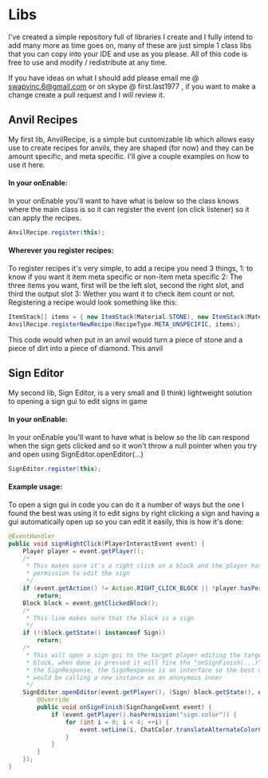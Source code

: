 # Libs
I've created a simple repository full of libraries I create and I fully intend to add many more as time goes on, many of these are just simple 1 class libs that you can copy into your IDE and use as you please. All of this code is free to use and modify / redistribute at any time.

If you have ideas on what I should add please email me @ swapvinc.6@gmail.com or on skype @ first.last1977 , if you want to make a change create a pull request and I will review it.

## Anvil Recipes
My first lib, AnvilRecipe, is a simple but customizable lib which allows easy use to create recipes for anvils, they are shaped (for now) and they can be amount specific, and meta specific. I'll give a couple examples on how to use it here.

#### In your onEnable:
In your onEnable you'll want to have what is below so the class knows where the main class is so it can register the event (on click listener) so it can apply the recipes.
````java
AnvilRecipe.register(this);
````
#### Wherever you register recipes:
To register recipes it's very simple, to add a recipe you need 3 things, 1: to know if you want it item meta specific or non-item meta specific 2: The three items you want, first will be the left slot, second the right slot, and third the output slot 3: Wether you want it to check item count or not. Registering a recipe would look something like this:
````java
ItemStack[] items = { new ItemStack(Material.STONE), new ItemStack(Material.DIRT), new ItemStack(Material.DIAMOND) };
AnvilRecipe.registerNewRecipe(RecipeType.META_UNSPECIFIC, items);
````
This code would when put in an anvil would turn a piece of stone and a piece of dirt into a piece of diamond. This anvil
## Sign Editor
My second lib, Sign Editor, is a very small and (I think) lightweight solution to opening a sign gui to edit signs in game

#### In your onEnable:
In your onEnable you'll want to have what is below so the lib can respond when the sign gets clicked and so it won't throw a null pointer when you try and open using SignEditor.openEditor(...)
````java
SignEditor.register(this);
````
#### Example usage:
To open a sign gui in code you can do it a number of ways but the one I found the best was using it to edit signs by right clicking a sign and having a gui automatically open up so you can edit it easily, this is how it's done:
````java
@EventHandler
public void signRightClick(PlayerInteractEvent event) {
	Player player = event.getPlayer();
	/*
	 * This makes sure it's a right click on a block and the player has
	 * permission to edit the sign
	 */
	if (event.getAction() != Action.RIGHT_CLICK_BLOCK || !player.hasPermission("sign.edit"))
		return;
	Block block = event.getClickedBlock();
	/*
	 * This line makes sure that the block is a sign
	 */
	if (!(block.getState() instanceof Sign))
		return;
	/*
	 * This will open a sign gui to the target player editing the target
	 * block, when done is pressed it will fire the "onSignFinish(...)" in
	 * the SignResponse, the SignResponse is an interface so the best usage
	 * would be calling a new instance as an anonymous inner
	 */
	SignEditor.openEditor(event.getPlayer(), (Sign) block.getState(), new SignResponse() {
		@Override
		public void onSignFinish(SignChangeEvent event) {
			if (event.getPlayer().hasPermission("sign.color")) {
				for (int i = 0; i < 4; ++i) {
					event.setLine(i, ChatColor.translateAlternateColorCodes('&', event.getLine(i)));
				}
			}
		}
	});
}
````